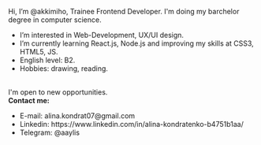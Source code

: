 Hi, I’m @akkimiho, Trainee Frontend Developer.
I'm doing my barchelor degree in computer science.
<ul>
	<li>I’m interested in Web-Development, UX/UI design.</li>
	<li>I’m currently learning React.js, Node.js and improving my skills at CSS3, HTML5, JS.</li>
	<li>English level: B2.</li>
	<li> Hobbies: drawing, reading.</li>
</ul>

<br> I'm open to new opportunities.
<br><b>Contact me:</b>
  <ul>
		<li>E-mail: alina.kondrat07@gmail.com</li>
  	<li>Linkedin: https://www.linkedin.com/in/alina-kondratenko-b4751b1aa/</li>
		<li>Telegram: @aaylis</li>
	</ul>


